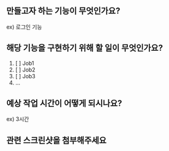 ## 만들고자 하는 기능이 무엇인가요?
ex) 로그인 기능


## 해당 기능을 구현하기 위해 할 일이 무엇인가요?
1. [ ] Job1
2. [ ] Job2
3. [ ] Job3
4. ...


## 예상 작업 시간이 어떻게 되시나요?
ex) 3시간

## 관련 스크린샷을 첨부해주세요


